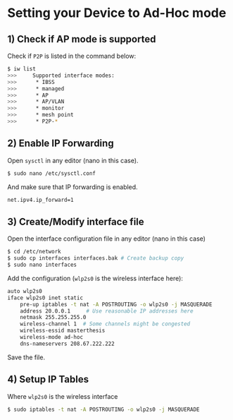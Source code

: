 # Setting your Device to Ad-Hoc mode
## 1) Check if AP mode is supported
Check if `P2P` is listed in the command below:
```bash
$ iw list
>>> 	Supported interface modes:
>>>		 * IBSS
>>>		 * managed
>>>		 * AP
>>>		 * AP/VLAN
>>>		 * monitor
>>>		 * mesh point
>>>      * P2P-*
```

## 2) Enable IP Forwarding
Open `sysctl` in any editor (nano in this case).
``` bash
$ sudo nano /etc/sysctl.conf
```
And make sure that IP forwarding is enabled.
```bash
net.ipv4.ip_forward=1
```

## 3) Create/Modify interface file
Open the interface configuration file in any editor (nano in this  case)
``` bash
$ cd /etc/network
$ sudo cp interfaces interfaces.bak # Create backup copy
$ sudo nano interfaces
```
Add the configuration (`wlp2s0` is the wireless interface here):
``` bash
auto wlp2s0
iface wlp2s0 inet static
    pre-up iptables -t nat -A POSTROUTING -o wlp2s0 -j MASQUERADE
    address 20.0.0.1     # Use reasonable IP addresses here
    netmask 255.255.255.0
    wireless-channel 1  # Some channels might be congested
    wireless-essid masterthesis
    wireless-mode ad-hoc
    dns-nameservers 208.67.222.222
```
Save the file.

## 4) Setup IP Tables
Where `wlp2s0` is the wireless interface
``` bash
$ sudo iptables -t nat -A POSTROUTING -o wlp2s0 -j MASQUERADE
```